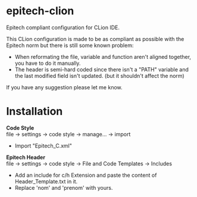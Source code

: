 # epitech-clion
Epitech compliant configuration for CLion IDE.

This CLion configuration is made to be as compliant as possible with the Epitech norm but there is still some known problem:
- When reformating the file, variable and function aren't aligned together, you have to do it manually.
- The header is semi-hard coded since there isn't a "PATH" variable and the last modified field isn't updated. (but it shouldn't affect the norm)

If you have any suggestion please let me know.

# Installation
**Code Style**<br />
file -> settings -> code style -> manage... -> import
- Import "Epitech_C.xml"

**Epitech Header**<br />
file -> settings -> code style -> File and Code Templates -> Includes
- Add an include for c/h Extension and paste the content of Header_Template.txt in it.
- Replace 'nom' and 'prenom' with yours.
